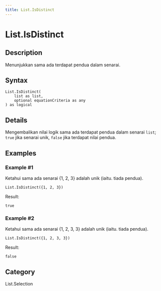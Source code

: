 ```yaml
---
title: List.IsDistinct
---
```


# List.IsDistinct


## Description

Menunjukkan sama ada terdapat pendua dalam senarai.


## Syntax

```powerquery
List.IsDistinct(
    list as list,
    optional equationCriteria as any
) as logical
```


## Details

Mengembalikan nilai logik sama ada terdapat pendua dalam senarai <code>list</code>; <code>true</code> jika senarai unik, <code>false</code> jika terdapat nilai pendua. 


## Examples

### Example #1 
Ketahui sama ada senarai \{1, 2, 3} adalah unik (iaitu. tiada pendua).
```powerquery
List.IsDistinct({1, 2, 3})
```

Result: 
```powerquery
true
```


### Example #2 
Ketahui sama ada senarai \{1, 2, 3, 3} adalah unik (iaitu. tiada pendua).
```powerquery
List.IsDistinct({1, 2, 3, 3})
```

Result: 
```powerquery
false
```




## Category
List.Selection
